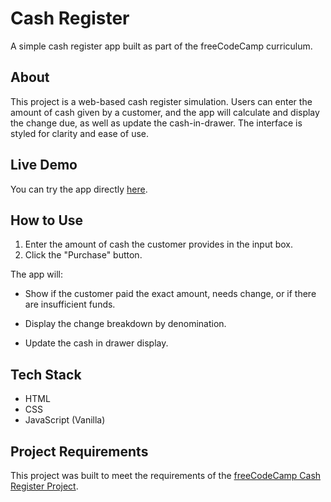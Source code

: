 # Cash Register

A simple cash register app built as part of the freeCodeCamp curriculum.

## About

This project is a web-based cash register simulation. Users can enter the amount of cash given by a customer, and the app will calculate and display the change due, as well as update the cash-in-drawer. The interface is styled for clarity and ease of use.

## Live Demo

You can try the app directly [here](https://cash-register.coding.g2k.media/).

## How to Use

1. Enter the amount of cash the customer provides in the input box.
1. Click the "Purchase" button.

The app will:

* Show if the customer paid the exact amount, needs change, or if there are insufficient funds.

* Display the change breakdown by denomination.

* Update the cash in drawer display.

## Tech Stack

* HTML
* CSS
* JavaScript (Vanilla)

## Project Requirements

This project was built to meet the requirements of the [freeCodeCamp Cash Register Project](https://www.freecodecamp.org/learn/javascript-algorithms-and-data-structures-v8/build-a-cash-register-project/build-a-cash-register).